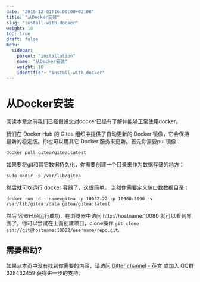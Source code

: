 ```yaml
---
date: "2016-12-01T16:00:00+02:00"
title: "从Docker安装"
slug: "install-with-docker"
weight: 10
toc: true
draft: false
menu:
  sidebar:
    parent: "installation"
    name: "从Docker安装"
    weight: 10
    identifier: "install-with-docker"
---
```


# 从Docker安装

阅读本章之前我们已经假设您对docker已经有了解并能够正常使用docker。

我们在 Docker Hub 的 Gitea 组织中提供了自动更新的 Docker 镜像，它会保持最新的稳定版。你也可以用其它 Docker 服务来更新。首先你需要pull镜像：

```
docker pull gitea/gitea:latest
```

如果要将git和其它数据持久化，你需要创建一个目录来作为数据存储的地方：

```
sudo mkdir -p /var/lib/gitea
```

然后就可以运行 docker 容器了，这很简单。 当然你需要定义端口数数据目录：

```
docker run -d --name=gitea -p 10022:22 -p 10080:3000 -v /var/lib/gitea:/data gitea/gitea:latest
```

然后 容器已经运行成功，在浏览器中访问 http://hostname:10080 就可以看到界面了。你可以尝试在上面创建项目，clone操作 `git clone ssh://git@hostname:10022/username/repo.git`.

## 需要帮助?

如果从本页中没有找到你需要的内容，请访问 [Gitter channel - 英文](https://gitter.im/go-gitea/gitea/) 或加入 QQ群 328432459 获得进一步的支持。